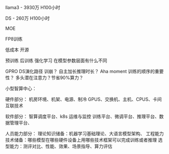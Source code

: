 llama3 - 3930万 H100小时

DS - 260万 H100小时

MOE

FP8训练

低成本
开源


预训练 后训练 强化学习 在模型参数层面有什么不同

GPRO
DS演化路径
训崩？
自主加长推理时长？ Aha moment
训练的顺序的重要性？
多头潜在注意力？节省90%算力？



小型智算中心：

硬件部分：
机房环境、机架、电源、制冷
GPUS、交换机、主机、CPUS、卡间互联技术

软件部分：
智算调度平台、k8s
运维与监控
训练平台、微调平台、推理平台、数据管理平台、

人员能力部分：
理论知识储备：机器学习基础理论、大语言模型架构、
工程能力技术储备：哪些模型在哪些硬件设备上用哪些技术框架可以完成训练或者推理
选型能力：测评对比、性能、效果、场景指导、算力评估

